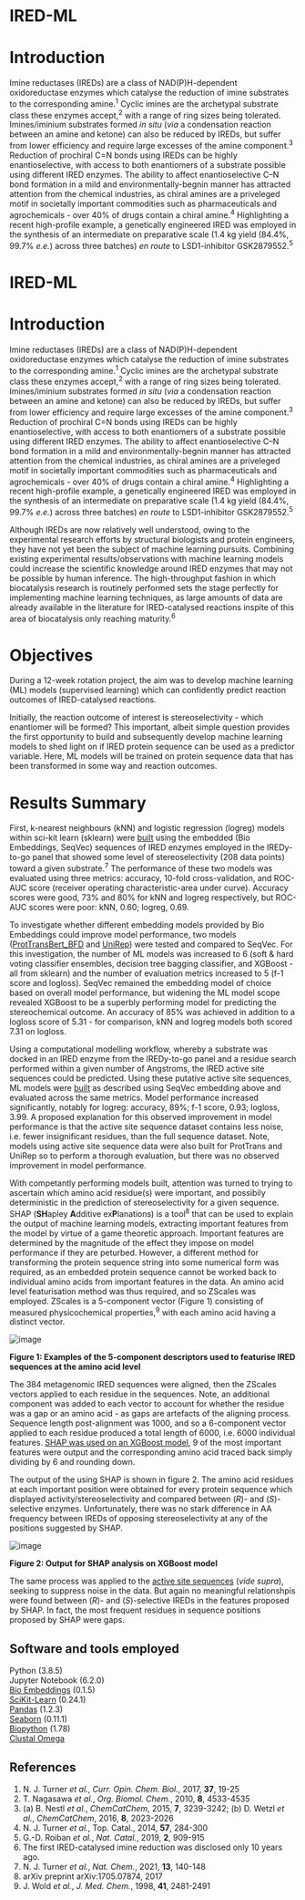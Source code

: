# IRED-ML

# Introduction
Imine reductases (IREDs) are a class of NAD(P)H-dependent oxidoreductase enzymes which catalyse the reduction of imine substrates to the corresponding amine.<sup>1</sup> Cyclic imines are the archetypal substrate class these enzymes accept,<sup>2</sup> with a range of ring sizes being tolerated. Imines/iminium substrates formed _in situ_ (_via_ a condensation reaction between an amine and ketone) can also be reduced by IREDs, but suffer from lower efficiency and require large excesses of the amine component.<sup>3</sup> Reduction of  prochiral C=N bonds using IREDs can be highly enantioselective, with access to both enantiomers of a substrate possible using different IRED enzymes. The ability to affect enantioselective 
C–N bond formation in a mild and environmentally-begnin manner has attracted attention from the chemical industries, as chiral amines are a priveleged motif in societally important commodities such as pharmaceuticals and agrochemicals - over 40% of drugs contain a chiral amine.<sup>4</sup> Highlighting a recent high-profile example, a genetically engineered IRED was employed in the synthesis of an intermediate on preparative scale (1.4 kg yield (84.4%, 99.7% _e.e._) across three batches) _en route_ to LSD1-inhibitor GSK2879552.<sup>5</sup>
# IRED-ML

# Introduction
Imine reductases (IREDs) are a class of NAD(P)H-dependent oxidoreductase enzymes which catalyse the reduction of imine substrates to the corresponding amine.<sup>1</sup> Cyclic imines are the archetypal substrate class these enzymes accept,<sup>2</sup> with a range of ring sizes being tolerated. Imines/iminium substrates formed _in situ_ (_via_ a condensation reaction between an amine and ketone) can also be reduced by IREDs, but suffer from lower efficiency and require large excesses of the amine component.<sup>3</sup> Reduction of  prochiral C=N bonds using IREDs can be highly enantioselective, with access to both enantiomers of a substrate possible using different IRED enzymes. The ability to affect enantioselective 
C–N bond formation in a mild and environmentally-begnin manner has attracted attention from the chemical industries, as chiral amines are a priveleged motif in societally important commodities such as pharmaceuticals and agrochemicals - over 40% of drugs contain a chiral amine.<sup>4</sup> Highlighting a recent high-profile example, a genetically engineered IRED was employed in the synthesis of an intermediate on preparative scale (1.4 kg yield (84.4%, 99.7% _e.e._) across three batches) _en route_ to LSD1-inhibitor GSK2879552.<sup>5</sup>

Although IREDs are now relatively well understood, owing to the experimental research efforts by structural biologists and protein engineers, they have not yet been the subject of machine learning pursuits. Combining existing experimental results/observations with machine learning models could increase the scientific knowledge around IRED enzymes that may not be possible by human inference. The high-throughput fashion in which biocatalysis research is routinely performed sets the stage perfectly for implementing machine learning techniques, as large amounts of data are already available in the literature for IRED-catalysed reactions inspite of this area of biocatalysis only reaching maturity.<sup>6</sup>

# Objectives
During a 12-week rotation project, the aim was to develop machine learning (ML) models (supervised learning) which can confidently predict reaction outcomes of IRED-catalysed reactions. 

Initially, the reaction outcome of interest is stereoselectivity - which enantiomer will be formed? This important, albeit simple question provides the first opportunity to build and subsequently develop machine learning models to shed light on if IRED protein sequence can be used as a predictor variable. Here, ML models will be trained on protein sequence data that has been transformed in some way and reaction outcomes. 

# Results Summary
First, k-nearest neighbours (kNN) and logistic regression (logreg) models within sci-kit learn (sklearn) were [built](https://github.com/strychnine25/IRED-ML/blob/main/Embedder%20exploration/SeqVec/SeqVec.ipynb) using the embedded (Bio Embeddings, SeqVec) sequences of IRED enzymes employed in the IREDy-to-go panel that showed some level of stereoselectivity (208 data points) toward a given substrate.<sup>7</sup> The performance of these two models was evaluated using three metrics: accuracy, 10-fold cross-validation, and ROC-AUC score (receiver operating characteristic-area under curve). Accuracy scores were good, 73% and 80% for kNN and logreg respectively, but ROC-AUC scores were poor: kNN, 0.60; logreg, 0.69.

To investigate whether different embedding models provided by Bio Embeddings could improve model performance, two models ([ProtTransBert_BFD](https://github.com/strychnine25/IRED-ML/blob/main/Embedder%20exploration/ProtTrans/prottrans_bert_bfd.ipynb) and [UniRep](https://github.com/strychnine25/IRED-ML/blob/main/Embedder%20exploration/UniRep/UniRep.ipynb)) were tested and compared to SeqVec. For this investigation, the number of ML models was increased to 6 (soft & hard voting classifier ensembles, decision tree bagging classifier, and XGBoost - all from sklearn) and the number of evaluation metrics increased to 5 (f-1 score and logloss). SeqVec remained the embedding model of choice based on overall model performance, but widening the ML model scope revealed XGBoost to be a superbly performing model for predicting the stereochemical outcome. An accuracy of 85% was achieved in addition to a logloss score of 5.31 - for comparison, kNN and logreg models both scored 7.31 on logloss.

Using a computational modelling workflow, whereby a substrate was docked in an IRED enzyme from the IREDy-to-go panel and a residue search performed within a given number of Angstroms, the IRED active site sequences could be predicted. Using these putative active site sequences, ML models were [built](https://github.com/strychnine25/IRED-ML/blob/main/Active%20site%20data%20exploration/SeqVecEmbedder/SeqVec%20active%20site%20sequences.ipynb) as described using SeqVec embedding above and evaluated across the same metrics. Model performance increased significantly, notably for logreg: accuracy, 89%; f-1 score, 0.93; logloss, 3.99. A proposed explanation for this observed improvement in model performance is that the active site sequence dataset contains less noise, i.e. fewer insignificant residues, than the full sequence dataset. Note, models using active site sequence data were also built for ProtTrans and UniRep so to perform a thorough evaluation, but there was no observed improvement in model performance.

With competantly performing models built, attention was turned to trying to ascertain which amino acid residue(s) were important, and possibily deterministic in the prediction of stereoselectivity for a given sequence. SHAP (**SH**apley **A**dditive ex**P**lanations) is a tool<sup>8</sup> that can be used to explain the output of machine learning models, extracting important features from the model by virtue of a game theoretic approach. Important features are determined by the magnitude of the effect they impose on model performance if they are peturbed. However, a different method for transforming the protein sequence string into some numerical form was required, as an embedded protein sequence cannot be worked back to individual amino acids from important features in the data. An amino acid level featurisation method was thus required, and so ZScales was employed. ZScales is a 5-component vector (Figure 1) consisting of measured physicochemical properties,<sup>9</sup> with each amino acid having a distinct vector. 

![image](https://user-images.githubusercontent.com/78608646/112637404-08167600-8e36-11eb-9be3-54081935cdde.png)

**Figure 1: Examples of the 5-component descriptors used to featurise IRED sequences at the amino acid level**

The 384 metagenomic IRED sequences were aligned, then the ZScales vectors applied to each residue in the sequences. Note, an additional component was added to each vector to account for whether the residue was a gap or an amino acid - as gaps are artefacts of the aligning process. Sequence length post-alignment was 1000, and so a 6-component vector applied to each residue produced a total length of 6000, i.e. 6000 individual features. [SHAP was used on an XGBoost model](https://github.com/strychnine25/IRED-ML/blob/main/Explaining%20the%20models/Full%20sequence/SHAP%20-%20XGBoost%20model.ipynb), 9 of the most important features were output and the corresponding amino acid traced back simply dividing by 6 and rounding down.

The output of the using SHAP is shown in figure 2. The amino acid residues at each important position were obtained for every protein sequence which displayed activity/stereoselectivity and compared between (_R_)- and (_S_)-selective enzymes. Unfortunately, there was no stark difference in AA frequency between IREDs of opposing stereoselectivity at any of the positions suggested by SHAP.

![image](https://user-images.githubusercontent.com/78608646/112637502-23818100-8e36-11eb-87e9-bb05f6877f07.png)

**Figure 2: Output for SHAP analysis on XGBoost model**

The same process was applied to the [active site sequences](https://github.com/strychnine25/IRED-ML/blob/main/Explaining%20the%20models/Active%20site%20sequences/SHAP%20-%20XGBoost%20model.ipynb) (_vide supra_), seeking to suppress noise in the data. But again no meaningful relationshpis were found between (_R_)- and (_S_)-selective IREDs in the features proposed by SHAP. In fact, the most frequent residues in sequence positions proposed by SHAP were gaps.

## Software and tools employed
Python (3.8.5)
<br>
Jupyter Notebook (6.2.0)
<br>
[Bio Embeddings](https://docs.bioembeddings.com/v0.1.6/#) (0.1.5)
<br>
[SciKit-Learn](https://scikit-learn.org/stable/index.html) (0.24.1)
<br>
[Pandas](https://pandas.pydata.org/) (1.2.3)
<br>
[Seaborn](https://seaborn.pydata.org/index.html) (0.11.1)
<br>
[Biopython](biopython.org) (1.78)
<br>
[Clustal Omega](https://www.ebi.ac.uk/Tools/msa/clustalo/)

## References
1. N. J. Turner _et al._, _Curr. Opin. Chem. Biol._, 2017, **37**, 19-25
2. T. Nagasawa _et al._, _Org. Biomol. Chem._, 2010, **8**, 4533-4535
3. (a) B. Nestl _et al._, _ChemCatChem_, 2015, **7**, 3239-3242; (b) D. Wetzl _et al._, _ChemCatChem_, 2016, **8**, 2023-2026
4. N. J. Turner _et al._, Top. Catal., 2014, **57**, 284-300
5. G.-D. Roiban _et al._, _Nat. Catal._, 2019, **2**, 909-915
6. The first IRED-catalysed imine reduction was disclosed only 10 years ago.
7. N. J. Turner _et al._, _Nat. Chem._, 2021, **13**, 140-148
8. arXiv preprint arXiv:1705.07874, 2017
9. J. Wold _et al._, _J. Med. Chem._, 1998, **41**, 2481-2491
